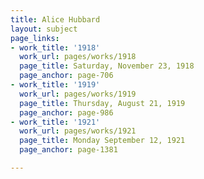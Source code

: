 ```yaml
---
title: Alice Hubbard
layout: subject
page_links:
- work_title: '1918'
  work_url: pages/works/1918
  page_title: Saturday, November 23, 1918
  page_anchor: page-706
- work_title: '1919'
  work_url: pages/works/1919
  page_title: Thursday, August 21, 1919
  page_anchor: page-986
- work_title: '1921'
  work_url: pages/works/1921
  page_title: Monday September 12, 1921
  page_anchor: page-1381

---
```

